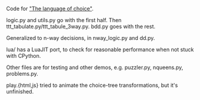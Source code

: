 Code for ["The language of choice"](https://codewords.recurse.com/issues/four/the-language-of-choice).

logic.py and utils.py go with the first half. Then
ttt_tabulate.py/ttt_tabule_3way.py. bdd.py goes with the rest.

Generalized to n-way decisions, in nway_logic.py and dd.py.

lua/ has a LuaJIT port, to check for reasonable performance when not
stuck with CPython.

Other files are for testing and other demos, e.g. puzzler.py,
nqueens.py, problems.py.

play.{html,js} tried to animate the choice-tree transformations, but
it's unfinished.
